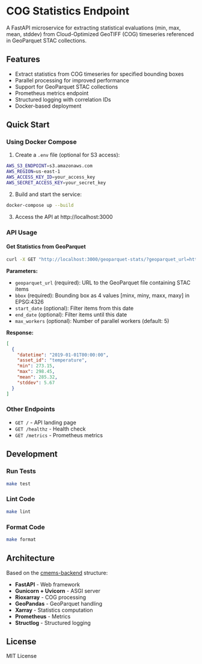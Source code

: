 # COG Statistics Endpoint

A FastAPI microservice for extracting statistical evaluations (min, max, mean, stddev) from Cloud-Optimized GeoTIFF (COG) timeseries referenced in GeoParquet STAC collections.

## Features

- Extract statistics from COG timeseries for specified bounding boxes
- Parallel processing for improved performance
- Support for GeoParquet STAC collections
- Prometheus metrics endpoint
- Structured logging with correlation IDs
- Docker-based deployment

## Quick Start

### Using Docker Compose

1. Create a `.env` file (optional for S3 access):
```bash
AWS_S3_ENDPOINT=s3.amazonaws.com
AWS_REGION=us-east-1
AWS_ACCESS_KEY_ID=your_access_key
AWS_SECRET_ACCESS_KEY=your_secret_key
```

2. Build and start the service:
```bash
docker-compose up --build
```

3. Access the API at http://localhost:3000

### API Usage

#### Get Statistics from GeoParquet

```bash
curl -X GET "http://localhost:3000/geoparquet-stats/?geoparquet_url=https://example.com/data.parquet&bbox=16.2&bbox=48.1&bbox=16.5&bbox=48.3"
```

**Parameters:**
- `geoparquet_url` (required): URL to the GeoParquet file containing STAC items
- `bbox` (required): Bounding box as 4 values [minx, miny, maxx, maxy] in EPSG:4326
- `start_date` (optional): Filter items from this date
- `end_date` (optional): Filter items until this date
- `max_workers` (optional): Number of parallel workers (default: 5)

**Response:**
```json
[
  {
    "datetime": "2019-01-01T00:00:00",
    "asset_id": "temperature",
    "min": 273.15,
    "max": 298.45,
    "mean": 285.32,
    "stddev": 5.67
  }
]
```

### Other Endpoints

- `GET /` - API landing page
- `GET /healthz` - Health check
- `GET /metrics` - Prometheus metrics

## Development

### Run Tests

```bash
make test
```

### Lint Code

```bash
make lint
```

### Format Code

```bash
make format
```

## Architecture

Based on the [cmems-backend](https://github.com/eoxhub-workspaces/cmems-backend) structure:

- **FastAPI** - Web framework
- **Gunicorn + Uvicorn** - ASGI server
- **Rioxarray** - COG processing
- **GeoPandas** - GeoParquet handling
- **Xarray** - Statistics computation
- **Prometheus** - Metrics
- **Structlog** - Structured logging

## License

MIT License
